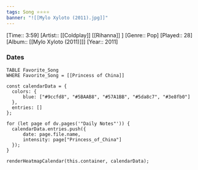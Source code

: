 ```yaml
---
tags: Song ⭐⭐⭐⭐ 
banner: "![[Mylo Xyloto (2011).jpg]]"
---
```

[Time:: 3:59]
[Artist:: [[Coldplay]] [[Rihanna]] ]
[Genre:: Pop]
[Played:: 28]
[Album:: [[Mylo Xyloto (2011)]]]
[Year:: 2011]
### Dates
````dataview
TABLE Favorite_Song
WHERE Favorite_Song = [[Princess of China]]
````
  ```dataviewjs
const calendarData = { 
	colors: { 
		blue: ["#9ccfd8", "#5BAAB8", "#57A1BB", "#5da8c7", "#3e8fb0"] 
	}, 
	entries: [] 
}; 

for (let page of dv.pages('"Daily Notes"')) { 
	calendarData.entries.push({ 
		date: page.file.name, 
		intensity: page["Princess_of_China"]
	}); 
} 

renderHeatmapCalendar(this.container, calendarData);
```
